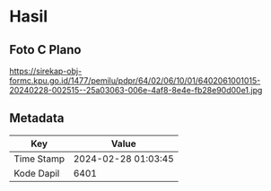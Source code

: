 # Hasil

## Foto C Plano

https://sirekap-obj-formc.kpu.go.id/1477/pemilu/pdpr/64/02/06/10/01/6402061001015-20240228-002515--25a03063-006e-4af8-8e4e-fb28e90d00e1.jpg


## Metadata

| Key        | Value               |
| ---------- | ------------------- |
| Time Stamp | 2024-02-28 01:03:45 |
| Kode Dapil | 6401                |



